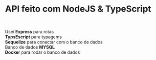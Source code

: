 <h1>API feito com NodeJS & TypeScript</h1><br/>

Usei <b>Express</b> para rotas<br/>
<b>TypsEscript</b> para typagems<br/>
<b>Sequelize</b> para conectar com o banco de dados<br/>
Banco de dados <b>MYSQL</b><br/>
<b>Docker</b> para rodar o banco de dados
